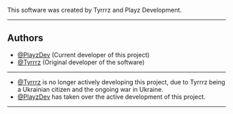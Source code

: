 This software was created by Tyrrrz and Playz Development.
_________________________________________________________________________________________________________________________________________________________________________

## Authors
- [@PlayzDev](https://github.com/PlayzDev) (Current developer of this project)
- [@Tyrrrz](https://github.com/Tyrrrz) (Original developer of the software)
_________________________________________________________________________________________________________________________________________________________________________

- [@Tyrrrz](https://github.com/Tyrrrz) is no longer actively developing this project, due to Tyrrrz being a Ukrainian citizen and the ongoing war in Ukraine.
- [@PlayzDev](https://github.com/PlayzDev) has taken over the active development of this project.
_________________________________________________________________________________________________________________________________________________________________________
